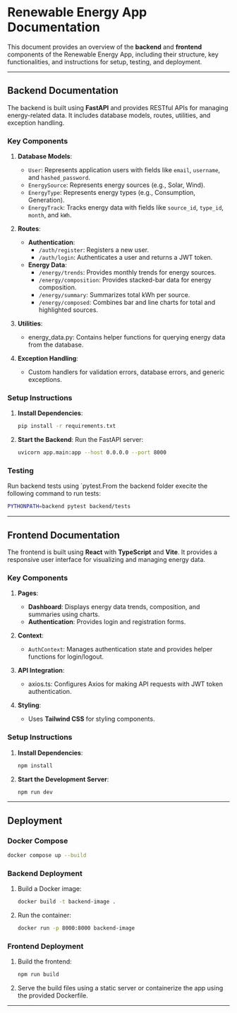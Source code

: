 # Renewable Energy App Documentation

This document provides an overview of the **backend** and **frontend** components of the Renewable Energy App, including their structure, key functionalities, and instructions for setup, testing, and deployment.

---

## Backend Documentation

The backend is built using **FastAPI** and provides RESTful APIs for managing energy-related data. It includes database models, routes, utilities, and exception handling.

### Key Components

1. **Database Models**:
   - `User`: Represents application users with fields like `email`, `username`, and `hashed_password`.
   - `EnergySource`: Represents energy sources (e.g., Solar, Wind).
   - `EnergyType`: Represents energy types (e.g., Consumption, Generation).
   - `EnergyTrack`: Tracks energy data with fields like `source_id`, `type_id`, `month`, and `kWh`.

2. **Routes**:
   - **Authentication**:
     - `/auth/register`: Registers a new user.
     - `/auth/login`: Authenticates a user and returns a JWT token.
   - **Energy Data**:
     - `/energy/trends`: Provides monthly trends for energy sources.
     - `/energy/composition`: Provides stacked-bar data for energy composition.
     - `/energy/summary`: Summarizes total kWh per source.
     - `/energy/composed`: Combines bar and line charts for total and highlighted sources.

3. **Utilities**:
   - energy_data.py: Contains helper functions for querying energy data from the database.

4. **Exception Handling**:
   - Custom handlers for validation errors, database errors, and generic exceptions.

### Setup Instructions

1. **Install Dependencies**:
   ```bash
   pip install -r requirements.txt
   ```
2. **Start the Backend**:
   Run the FastAPI server:
   ```bash
   uvicorn app.main:app --host 0.0.0.0 --port 8000
   ```

### Testing

Run backend tests using `pytest.From the backend folder execite the following command to run tests:
```bash
PYTHONPATH=backend pytest backend/tests
```

---

## Frontend Documentation

The frontend is built using **React** with **TypeScript** and **Vite**. It provides a responsive user interface for visualizing and managing energy data.

### Key Components

1. **Pages**:
   - **Dashboard**: Displays energy data trends, composition, and summaries using charts.
   - **Authentication**: Provides login and registration forms.

2. **Context**:
   - `AuthContext`: Manages authentication state and provides helper functions for login/logout.

3. **API Integration**:
   - axios.ts: Configures Axios for making API requests with JWT token authentication.

4. **Styling**:
   - Uses **Tailwind CSS** for styling components.

### Setup Instructions

1. **Install Dependencies**:
   ```bash
   npm install
   ```

2. **Start the Development Server**:
   ```bash
   npm run dev
   ```
---

## Deployment

### Docker Compose

```bash
docker compose up --build
```

### Backend Deployment

1. Build a Docker image:
   ```bash
   docker build -t backend-image .
   ```

2. Run the container:
   ```bash
   docker run -p 8000:8000 backend-image
   ```

### Frontend Deployment

1. Build the frontend:
   ```bash
   npm run build
   ```

2. Serve the build files using a static server or containerize the app using the provided Dockerfile.


---